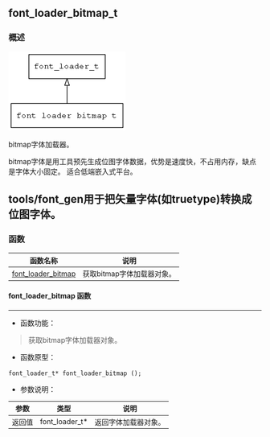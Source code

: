 ## font\_loader\_bitmap\_t
### 概述
![image](images/font_loader_bitmap_t_0.png)

bitmap字体加载器。

 bitmap字体是用工具预先生成位图字体数据，优势是速度快，不占用内存，缺点是字体大小固定。
 适合低端嵌入式平台。

 tools/font_gen用于把矢量字体(如truetype)转换成位图字体。
----------------------------------
### 函数
<p id="font_loader_bitmap_t_methods">

| 函数名称 | 说明 | 
| -------- | ------------ | 
| <a href="#font_loader_bitmap_t_font_loader_bitmap">font\_loader\_bitmap</a> | 获取bitmap字体加载器对象。 |
#### font\_loader\_bitmap 函数
-----------------------

* 函数功能：

> <p id="font_loader_bitmap_t_font_loader_bitmap">获取bitmap字体加载器对象。

* 函数原型：

```
font_loader_t* font_loader_bitmap ();
```

* 参数说明：

| 参数 | 类型 | 说明 |
| -------- | ----- | --------- |
| 返回值 | font\_loader\_t* | 返回字体加载器对象。 |
